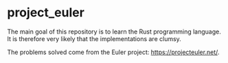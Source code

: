 # project_euler

The main goal of this repository is to learn the Rust programming language. It is therefore very likely that the implementations are clumsy.

The problems solved come from the Euler project: https://projecteuler.net/.
